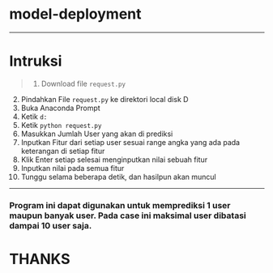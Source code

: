 # model-deployment
***
# Intruksi
>1. Download file `request.py`
2. Pindahkan File `request.py` ke direktori local disk D
3. Buka Anaconda Prompt
4. Ketik `d:`
5. Ketik `python request.py`
6. Masukkan Jumlah User yang akan di prediksi
7. Inputkan Fitur dari setiap user sesuai range angka yang ada pada keterangan di setiap fitur
8. Klik Enter setiap selesai menginputkan nilai sebuah fitur
9. Inputkan nilai pada semua fitur
10. Tunggu selama beberapa detik, dan hasilpun akan muncul
***
### Program ini dapat digunakan untuk memprediksi 1 user maupun banyak user. Pada case ini maksimal user dibatasi dampai 10 user saja.
# THANKS
